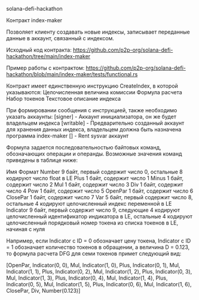solana-defi-hackathon


Контракт index-maker

Позволяет клиенту создавать новые индексы, записывает переданные данные в аккаунт, связанный с индексом.

Исходный код контракта: https://github.com/p2p-org/solana-defi-hackathon/tree/main/index-maker

Пример работы с контрактом: https://github.com/p2p-org/solana-defi-hackathon/blob/main/index-maker/tests/functional.rs

Контракт имеет единственную инструкцию CreateIndex, в которой указываются:
Целочисленная величина комиссии
Формула расчета
Набор токенов
Текстовое описание индекса

При формировании сообщения с инструкцией, также необходимо указать аккаунты:
[signer] - Аккаунт инициализатора, он же будет владельцем индекса
[writable] - Предварительно созданный аккаунт для хранения данных индекса, владельцем должна быть назначена программа index-maker
[] - Rent sysvar аккаунт

Формула задается последовательностью байтовых команд, обозначающих операции и операнды. Возможные значения команд приведены в таблице ниже:

Имя
Формат
Number
9 байт, первый содержит число 0, остальные 8 кодируют число float в LE
Plus
1 байт, содержит число 1
Minus
1 байт, содержит число 2
Mul
1 байт, содержит число 3
Div
1 байт, содержит число 4
Pow
1 байт, содержит число 5
OpenPar
1 байт, содержит число 6
ClosePar
1 байт, содержит число 7
Var
5 байт, первый содержит число 8, остальные 4 кодируют целочисленный индекс переменной в LE
Indicator
9 байт, первый содержит число 9, следующие 4 кодируют целочисленный идентификатор индикатора в LE, остальные 4 кодируют целочисленный порядковый номер токена из списка токенов в LE, начиная с нуля

Например, если Indicator c ID = 0 обозначает цену токена, Indicator с ID = 1 обозначает количество токенов в обращении, а величина D = 0.123, то формула расчета DFG для семи токенов примет следующий вид:

[OpenPar, Indicator(0, 0), Mul, Indicator(1, 0), Plus, Indicator(0, 1), Mul, Indicator(1, 1), Plus, Indicator(0, 2), Mul, Indicator(1, 2), Plus, Indicator(0, 3), Mul, Indicator(1, 3), Plus, Indicator(0, 4), Mul, Indicator(1, 4), Plus, Indicator(0, 5), Mul, Indicator(1, 5), Plus, Indicator(0, 6), Mul, Indicator(1, 6), ClosePar, Div, Number(0.123)]
